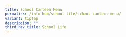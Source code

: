 ```yaml
---
title: School Canteen Menu
permalink: /info-hub/school-life/school-canteen-menu/
variant: tiptap
description: ""
third_nav_title: School Life
---
```

<p></p>